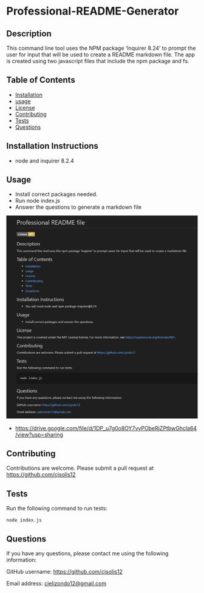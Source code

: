 # Professional-README-Generator

 
## Description
This command line tool uses the NPM package ‘Inquirer 8.24’ to prompt the user for input that will be used to create a README markdown file. The app is created using two javascript files that include the npm package and fs. 
 
   ## Table of Contents 
   - [Installation](#installation)
   - [usage](#usage)
   - [License](#license)
   - [Contributing](#contributing)
   - [Tests](#tests)
   - [Questions](#questions)
 

   ## Installation Instructions
   - node and inquirer 8.2.4
 

   ## Usage
   - Install correct packages needed.
   - Run node index.js
   - Answer the questions to generate a markdown file
  
  
   ![screenshot](Develop/assets/readmeScreenshot.png)
  

 
   - https://drive.google.com/file/d/1DP_u7g0o8OY7vyPObeRjZPtbwGhcla64/view?usp=sharing
   
  

   ## Contributing
   Contributions are welcome. 
   Please submit a pull request at https://github.com/cjsolis12
 
   
   ## Tests
   Run the following command to run tests:
   ```
   node index.js
   ```
   
 
   ## Questions
   If you have any questions, please contact me using the following information:
 
   GitHub username: https://github.com/cjsolis12
 
   Email address: cjelizondo12@gmail.com
 
